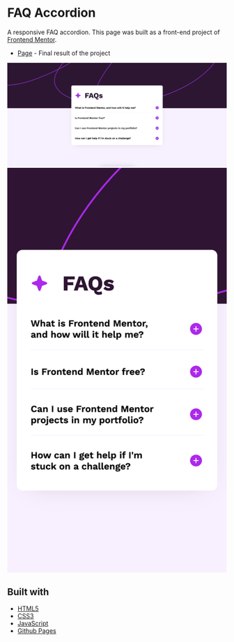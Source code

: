 # FAQ Accordion 

A responsive FAQ accordion. This page was built as a front-end project of [Frontend Mentor](https://www.frontendmentor.io/challenges/faq-accordion-wyfFdeBwBz/).

- [Page](https://norwyx.github.io/faq-accordion/) - Final result of the project

![FAQ Accordion Desktop](./images/final-results-desktop.png)
![FAQ Accordion Mobile](./images/final-results-mobile.png)




## Built with
- [HTML5](https://developer.mozilla.org/es/docs/Web/HTML)
- [CSS3](https://developer.mozilla.org/es/docs/Web/CSS)
- [JavaScript](https://developer.mozilla.org/es/docs/Web/JavaScript)
- [Github Pages](https://pages.github.com/)